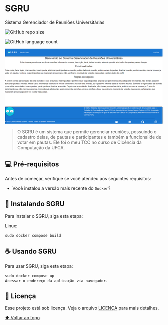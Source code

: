 # SGRU
Sistema Gerenciador de Reuniões Universitárias

![GitHub repo size](https://img.shields.io/github/repo-size/iuricode/README-template?style=for-the-badge)

![GitHub language count](https://img.shields.io/github/languages/count/iuricode/README-template?style=for-the-badge)

<img src="./images/homePage.PNG" alt="página inicial">

> O SGRU é um sistema que permite gerenciar reuniões, possuindo o cadastro delas, de pautas e participantes e também a funcionalide de votar em pautas. Ele foi o meu TCC no curso de Cicência da Computação da UFCA.

## 💻 Pré-requisitos

Antes de começar, verifique se você atendeu aos seguintes requisitos:
* Você instalou a versão mais recente do `Docker`?

## 🚀 Instalando SGRU

Para instalar o SGRU, siga esta etapa:

Linux:
```
sudo docker compose build
```

## ☕ Usando SGRU

Para usar SGRU, siga esta etapa:

```
sudo docker compose up
Acessar o endereço da aplicação via navegador.
```

## 📝 Licença

Esse projeto está sob licença. Veja o arquivo [LICENÇA](LICENSE) para mais detalhes.

[⬆ Voltar ao topo](#sgru)<br>
